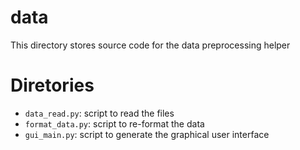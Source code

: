 # data
This directory stores source code for the data preprocessing helper

# Diretories
* `data_read.py`: script to read the files
* `format_data.py`: script to re-format the data
* `gui_main.py`: script to generate the graphical user interface